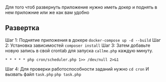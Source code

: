 Для того чтоб развернуть приложение нужно иметь докер и поднять в нем приложние 
или же как вам удобно 

## Развертка
Шаг 1:
Поднятие приложения в докере
`docker-compose up -d --build`
Шаг 2:
Установка зависимостей
`composer install`
Шаг 3:
Затем добавьте новую запись в свой crontab для запуска `callme.php` каждую минуту.

````
* * * * * php cron/scheduler.php 1>> /dev/null 2>&1
````
Шаг 4:
Для проверки работоспособности заданий нужно 
`cd cron`
И вызвать файл `task.php`
`php task.php`